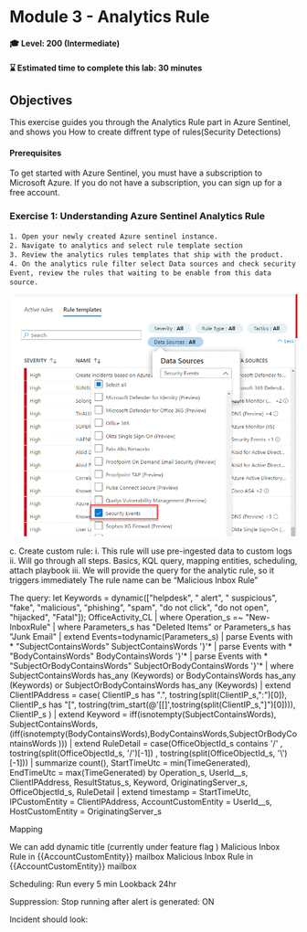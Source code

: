 # Module 3 - Analytics Rule

#### 🎓 Level: 200 (Intermediate)
#### ⌛ Estimated time to complete this lab: 30 minutes

## Objectives

This exercise guides you through the Analytics Rule part in Azure Sentinel, and shows you How to create diffrent type of rules(Security Detections)

#### Prerequisites

To get started with Azure Sentinel, you must have a subscription to Microsoft Azure. If you do not have a subscription, you can sign up for a free account.

### Exercise 1: Understanding Azure Sentinel Analytics Rule


	1. Open your newly created Azure sentinel instance.
	2. Navigate to analytics and select rule template section
	3. Review the analytics rules templates that ship with the product.
	4. On the analytics rule filter select Data sources and check security Event, review the rules that waiting to be enable from this data source.
	
<p align="left"><img src="../Images/m3-securityEvent01.gif?raw=true"></p>

c.	Create custom rule:
i.	This rule will use pre-ingested data to custom logs
ii.	Will go through all steps. Basics, KQL query, mapping entities, scheduling, attach playbook 
iii.	We will provide the query for the analytic rule, so it triggers immediately
The rule name can be “Malicious Inbox Rule”

The query:
let Keywords = dynamic(["helpdesk", " alert", " suspicious", "fake", "malicious", "phishing", "spam", "do not click", "do not open", "hijacked", "Fatal"]);
OfficeActivity_CL
| where Operation_s =~ "New-InboxRule"
| where Parameters_s has "Deleted Items" or Parameters_s has "Junk Email" 
| extend Events=todynamic(Parameters_s)
| parse Events  with * "SubjectContainsWords" SubjectContainsWords '}'*
| parse Events  with * "BodyContainsWords" BodyContainsWords '}'*
| parse Events  with * "SubjectOrBodyContainsWords" SubjectOrBodyContainsWords '}'*
| where SubjectContainsWords has_any (Keywords)
or BodyContainsWords has_any (Keywords)
or SubjectOrBodyContainsWords has_any (Keywords)
| extend ClientIPAddress = case( ClientIP_s has ".", tostring(split(ClientIP_s,":")[0]), ClientIP_s has "[", tostring(trim_start(@'[[]',tostring(split(ClientIP_s,"]")[0]))), ClientIP_s )
| extend Keyword = iff(isnotempty(SubjectContainsWords), SubjectContainsWords, (iff(isnotempty(BodyContainsWords),BodyContainsWords,SubjectOrBodyContainsWords )))
| extend RuleDetail = case(OfficeObjectId_s contains '/' , tostring(split(OfficeObjectId_s, '/')[-1]) , tostring(split(OfficeObjectId_s, '\\')[-1]))
| summarize count(), StartTimeUtc = min(TimeGenerated), EndTimeUtc = max(TimeGenerated) by  Operation_s, UserId__s, ClientIPAddress, ResultStatus_s, Keyword, OriginatingServer_s, OfficeObjectId_s, RuleDetail
| extend timestamp = StartTimeUtc,  IPCustomEntity = ClientIPAddress, AccountCustomEntity = UserId__s, HostCustomEntity =  OriginatingServer_s

Mapping 

 

We can add dynamic title (currently under feature flag ) Malicious Inbox Rule in  {{AccountCustomEntity}} mailbox
Malicious Inbox Rule in  {{AccountCustomEntity}} mailbox

 
Scheduling:
Run every 5 min
Lookback 24hr

Suppression:
Stop running after alert is generated: ON

Incident should look:
 




